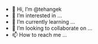- 👋 Hi, I’m @tehangek
- 👀 I’m interested in ...
- 🌱 I’m currently learning ...
- 💞️ I’m looking to collaborate on ...
- 📫 How to reach me ...

<!---
tehangek/tehangek is a ✨ special ✨ repository because its `README.md` (this file) appears on your GitHub profile.
You can click the Preview link to take a look at your changes.
--->
